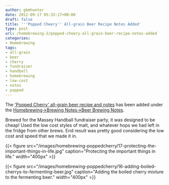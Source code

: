 ```yaml
---
author: gbmhunter
date: 2012-09-17 05:33:17+00:00
draft: false
title: '''Popped Cheery'' All-grain Beer Recipe Notes Added'
type: post
url: /homebrewing-2/popped-cheery-all-grain-beer-recipe-notes-added
categories:
- Homebrewing
tags:
- all-grain
- beer
- cherry
- fundraiser
- handball
- homebrewing
- low-cost
- notes
- popped
---
```


The ['Popped Cherry' all-grain beer recipe and notes](http://blog.mbedded.ninja/homebrewing/brewing-notes/popped-cherry) has been added under the [Homebrewing->Brewing Notes->Beer Brewing Notes](http://blog.mbedded.ninja/homebrewing/brewing-notes/index-of-brewing-notes).

Brewed for the Massey Handball fundraiser party, it was designed to be cheap! Used the low cost styles of malt, and whatever hops we had left in the fridge from other brews. End result was pretty good considering the low cost and speed that we made it in.

{{< figure src="/images/homebrewing-poppedcherry/17-protecting-the-important-things-in-life.jpg" caption="Protecting the important things in life."  width="400px" >}}

{{< figure src="/images/homebrewing-poppedcherry/16-adding-boiled-cherrys-to-fermenting-beer.jpg" caption="Adding the boiled cherry mixture to the fermenting beer."  width="400px" >}}

